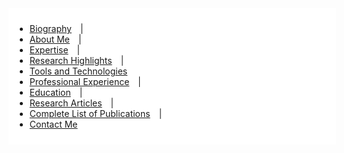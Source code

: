 <div class="nav-menu">
  <div style="position: sticky; top: 0; left: 0; right: 0; width: 100%; background-color: #fff; z-index: 1; padding: 10px;">
  <ul>
    <li><a href="#biography" style="margin-right: 10px;">Biography</a> |
    <li><a href="#about-me" style="margin-right: 10px;">About Me</a> |
    <li><a href="#expertise" style="margin-right: 10px;">Expertise</a> |
    <li><a href="#research-highlights" style="margin-right: 10px;">Research Highlights</a> |
    <li><a href="#tools-and-technologies" style="margin-right: 10px;">Tools and Technologies</a> 
    <li><a href="#professional-experience" style="margin-right: 10px;">Professional Experience</a> |
    <li><a href="#education" style="margin-right: 10px;">Education</a> |
    <li><a href="#research-articles" style="margin-right: 10px;">Research Articles</a> |
    <li><a href="#complete-list-of-publications" style="margin-right: 10px;">Complete List of Publications</a> |
    <li><a href="#contact-me">Contact Me</a>
  </ul>
  </div>

</div>


  

